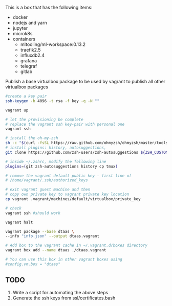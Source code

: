 This is a box that has the following items:
* docker
* nodejs and yarn
* jupyter
* microk8s
* containers
    * mltooling/ml-workspace:0.13.2
    * traefik2.5
    * influxdb2.4
    * grafana
    * telegraf
    * gitlab

Publish a base virtualbox package to be used by
vagrant to publish all other virtualbox packages

```bash
#create a key pair
ssh-keygen -b 4096 -t rsa -f key -q -N ""

vagrant up

# let the provisioning be complete
# replace the vagrant ssh key-pair with personal one
vagrant ssh

# install the oh-my-zsh
sh -c "$(curl -fsSL https://raw.github.com/ohmyzsh/ohmyzsh/master/tools/install.sh)"
# install plugins: history, autosuggestions, 
git clone https://github.com/zsh-users/zsh-autosuggestions ${ZSH_CUSTOM:-~/.oh-my-zsh/custom}/plugins/zsh-autosuggestions

# inside ~/.zshrc, modify the following line
plugins=(git zsh-autosuggestions history cp tmux)

# remove the vagrant default public key - first line of 
# /home/vagrant/.ssh/authorized_keys

# exit vagrant guest machine and then
# copy own private key to vagrant private key location
cp vagrant .vagrant/machines/default/virtualbox/private_key

# check
vagrant ssh	#should work

vagrant halt

vagrant package --base dtaas \
--info "info.json" --output dtaas.vagrant

# Add box to the vagrant cache in ~/.vagrant.d/boxes directory
vagrant box add --name dtaas ./dtaas.vagrant

# You can use this box in other vagrant boxes using
#config.vm.box = "dtaas"
```

## TODO
1. Write a script for automating the above steps
1. Generate the ssh keys from ssl/certificates.bash
